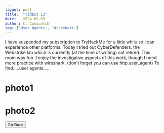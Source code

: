 ```yaml
---
layout: post
title:  "TidBit 12"
date:   2024-09-03
author: C. Casquatch
tag: ['User Agents', 'Wireshark']
---
```


I have suspended my subscription to TryHackMe for a little while so I can experience other platforms. 
Today I tried out CyberDefenders. the Webstrike lab which is currently (at the time of writing) not retired. 
This room was fun. I enjoy the investigative aspects of this work, though I need more practice with wireshark. 
(don't forget you can use http.user_agent) To find.....user agents.....

# photo1

# photo2

<button onclick="history.back()">Go Back</button>
